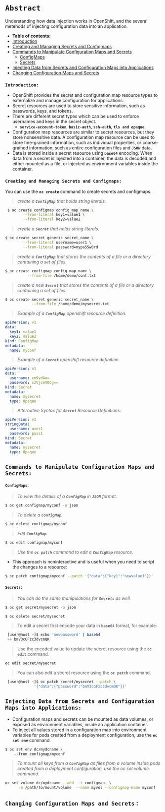 # **`Abstract`**
Understanding how data injection works in OpenShift, and the several metehods of injecting configuration data into an application.

-  **Table of contents**:
  - [Introduction](#introduction)
  - [Creating and Managing Secrets and Configmaps](#creating-and-managing-secrets-and-configmaps)
  - [Commands to Manipulate Configuration Maps and Secrets](#commands-to-manipulate-configuration-maps-and-secrets)
    - [ConfigMaps](#configmaps)
    - [Secrets](#secrets)
  - [Injecting Data from Secrets and Configuration Maps into Applications](#injecting-data-from-secrets-and-configuration-maps-into-applications)
  - [Changing Configuration Maps and Secrets](#changing-configuration-maps-and-secrets)
### **`Introduction: `**
- OpenShift provides the secret and configuration map resource types to externalize and manage configuration for applications.
- Secret resources are used to store sensitive information, such as passwords, keys, and tokens.
- There are different secret types which can be used to enforce usernames and keys in the secret object.
  - **`service-account-token`**, **`basic-auth`**, **`ssh-auth`**, **`tls and opaque`**.
- Configuration map resources are similar to secret resources, but they store nonsensitive data. A configuration map resource can be used to store fine-grained information, such as individual properties, or coarse-grained information, such as entire configuration files and **`JSON`** data. 
- Data is stored inside a secret resource using **`base64`** encoding. When data from a secret is injected into a container, the data is decoded and either mounted as a file, or injected as environment variables inside the container.

### **`Creating and Managing Secrets and Configmaps: `**

You can use the **`oc create`** command to create secrets and configmaps.

> *create a **`ConfigMap`** that holds string literals.*
```zsh
 $ oc create configmap config_map_name \
        --from-literal key1=value1 \
        --from-literal key2=value2
```
> *create a **`Secret`** that holds string literals.*
```zsh
$ oc create secret generic secret_name \
        --from-literal username=user1 \
        --from-literal password=mypa55w0rd
```
> *create a **`ConfigMap`** that stores the contents of a file or a directory containing a set of files.*
```zsh
$ oc create configmap config_map_name \
          --from-file /home/demo/conf.txt
```
> *create a new **`Secret`** that stores the contents of a file or a directory containing a set of files.*
```zsh
$ oc create secret generic secret_name \
            --from-file /home/demo/mysecret.txt
```
> *Example of a **`ConfigMap`** openshift resource definition.*
```yaml
apiVersion: v1
data:
  key1: value1
  key2: value2 
kind: ConfigMap
metadata:
  name: myconf
```
> *Example of a **`Secret`** openshift resource definition.*
```yaml
apiVersion: v1
data:
  username: cm9vdAo=
  password: c2VjcmV0Cg==
kind: Secret
metadata:
  name: mysecret
  type: Opaque
```
> *Alternative Syntax for **`Secret`** Resource Definitions.*
```yaml
apiVersion: v1 
stringData:
  username: user1
  password: pass1 
kind: Secret
metadata:
  name: mysecret
  type: Opaque
```

## **`Commands to Manipulate Configuration Maps and Secrets: `**

#### **`ConfigMaps`:**
> *To view the details of a **`ConfigMap`** in **`JSON`** format.*
```zsh
$ oc get configmap/myconf -o json
```
> *To delete a **`ConfigMap`**.*
```zsh
$ oc delete configmap/myconf
```
> *Edit **`ConfigMap`**.*
```zsh
$ oc edit configmap/myconf
```

> *Use the **`oc patch`** command to edit a **`ConfigMap`** resource.*
- This approach is noninteractive and is useful when you need to script the changes to a resource:

```zsh
$ oc patch configmap/myconf --patch '{"data":{"key1":"newvalue1"}}'
```
#### **`Secrets`:**
> *You can do the same manipulations for **`Secrets`** as well.*
```zsh
$ oc get secret/mysecret -o json
```
```zsh
$ oc delete secret/mysecret
```
> To edit a secret first encode your data in **`base64`** format, for example:
```zsh
 [user@host ~]$ echo 'newpassword' | base64 
 >> bmV3cGFzc3dvcmQK
```
> Use the encoded value to update the secret resource using the **`oc edit`** command.
```zsh
oc edit secret/mysecret
```
> You can also edit a secret resource using the **`oc patch`** command.
```zsh
 [user@host ~]$ oc patch secret/mysecret --patch \ 
             '{"data":{"password":"bmV3cGFzc3dvcmQK"}}'
```
## **`Injecting Data from Secrets and Configuration Maps into Applications: `**

- Configuration maps and secrets can be mounted as data volumes, or exposed as environment variables, inside an application container.
- To inject all values stored in a configuration map into environment variables for pods created from a deployment configuration, use the **`oc set env`** command.

```zsh
$ oc set env dc/mydcname \ 
    --from configmap/myconf
```
> *To mount all keys from a **`ConfigMap`** as files from a volume inside pods created from a
deployment configuration, use the oc set volume command.*
```zsh
oc set volume dc/mydcname --add  -t configmap  \
      -m /path/to/mount/volume  --name myvol --configmap-name myconf
```

## **`Changing Configuration Maps and Secrets` :** 





